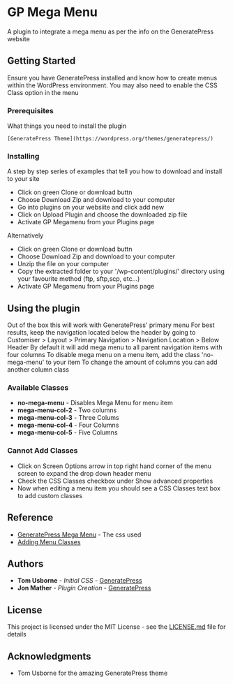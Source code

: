 # GP Mega Menu

A plugin to integrate a mega menu as per the info on the GeneratePress website

## Getting Started

Ensure you have GeneratePress installed and know how to create menus within the WordPress environment.
You may also need to enable the CSS Class option in the menu

### Prerequisites

What things you need to install the plugin

```
[GeneratePress Theme](https://wordpress.org/themes/generatepress/)
```

### Installing

A step by step series of examples that tell you how to download and install to your site

* Click on green Clone or download buttn
* Choose Download Zip and download to your computer
* Go into plugins on your websiite and click add new
* Click on Upload Plugin and choose the downloaded zip file
* Activate GP Megamenu from your Plugins page

Alternatively

* Click on green Clone or download buttn
* Choose Download Zip and download to your computer
* Unzip the file on your computer
* Copy the extracted folder to your '/wp-content/plugins/' directory using your favourite method (ftp, sftp,scp, etc...)
* Activate GP Megamenu from your Plugins page

## Using the plugin

Out of the box this will work with GeneratePress' primary menu
For best results, keep the navigation located below the header by going to Customiser > Layout > Primary Navigation > Navigation Location > Below Header
By default it will add mega menu to all parent navigation items with four columns
To disable mega menu on a menu item, add the class 'no-mega-menu' to your item
To change the amount of columns you can add another column class

### Available Classes
* **no-mega-menu** - Disables Mega Menu for menu item
* **mega-menu-col-2** - Two columns
* **mega-menu-col-3** - Three Colums
* **mega-menu-col-4** - Four Columns
* **mega-menu-col-5** - Five Columns

### Cannot Add Classes
* Click on Screen Options arrow in top right hand corner of the menu screen to expand the drop down header menu
* Check the CSS Classes checkbox under Show advanced properties
* Now when editing a menu item you should see a CSS Classes text box to add custom classes


## Reference

* [GeneratePress Mega Menu](https://docs.generatepress.com/article/building-simple-mega-menu/) - The css used
* [Adding Menu Classes](https://docs.generatepress.com/article/using-the-wordpress-menu-builder/#custom-classes)

## Authors

* **Tom Usborne** - *Initial CSS* - [GeneratePress](https://generatepress.com/)
* **Jon Mather** - *Plugin Creation* - [GeneratePress](https://westcoastdigital.com.au/)


## License

This project is licensed under the MIT License - see the [LICENSE.md](LICENSE.md) file for details

## Acknowledgments

* Tom Usborne for the amazing GeneratePress theme
